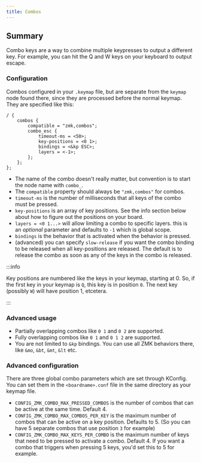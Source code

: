 ```yaml
---
title: Combos
---
```


## Summary

Combo keys are a way to combine multiple keypresses to output a different key. For example, you can hit the Q and W keys on your keyboard to output escape.

### Configuration

Combos configured in your `.keymap` file, but are separate from the `keymap` node found there, since they are processed before the normal keymap. They are specified like this:

```
/ {
	combos {
		compatible = "zmk,combos";
		combo_esc {
			timeout-ms = <50>;
			key-positions = <0 1>;
			bindings = <&kp ESC>;
			layers = <-1>;
		};
	};
};
```

- The name of the combo doesn't really matter, but convention is to start the node name with `combo_`.
- The `compatible` property should always be `"zmk,combos"` for combos.
- `timeout-ms` is the number of milliseconds that all keys of the combo must be pressed.
- `key-positions` is an array of key positions. See the info section below about how to figure out the positions on your board.
- `layers = <0 1...>` will allow limiting a combo to specific layers. this is an _optional_ parameter and defaults to `-1` which is global scope.
- `bindings` is the behavior that is activated when the behavior is pressed.
- (advanced) you can specify `slow-release` if you want the combo binding to be released when all key-positions are released. The default is to release the combo as soon as any of the keys in the combo is released.

:::info

Key positions are numbered like the keys in your keymap, starting at 0. So, if the first key in your keymap is `Q`, this key is in position `0`. The next key (possibly `W`) will have position 1, etcetera.

:::

### Advanced usage

- Partially overlapping combos like `0 1` and `0 2` are supported.
- Fully overlapping combos like `0 1` and `0 1 2` are supported.
- You are not limited to `&kp` bindings. You can use all ZMK behaviors there, like `&mo`, `&bt`, `&mt`, `&lt` etc.

### Advanced configuration

There are three global combo parameters which are set through KConfig. You can set them in the `<boardname>.conf` file in the same directory as your keymap file.

- `CONFIG_ZMK_COMBO_MAX_PRESSED_COMBOS` is the number of combos that can be active at the same time. Default 4.
- `CONFIG_ZMK_COMBO_MAX_COMBOS_PER_KEY` is the maximum number of combos that can be active on a key position. Defaults to 5. (So you can have 5 separate combos that use position `3` for example)
- `CONFIG_ZMK_COMBO_MAX_KEYS_PER_COMBO` is the maximum number of keys that need to be pressed to activate a combo. Default 4. If you want a combo that triggers when pressing 5 keys, you'd set this to 5 for example.
